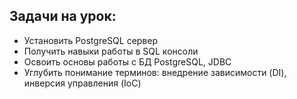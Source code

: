 ## Задачи на урок:

- Установить PostgreSQL сервер
- Получить навыки работы в SQL консоли
- Освоить основы работы с БД PostgreSQL, JDBC
- Углубить понимание терминов: внедрение зависимости (DI), инверсия управления (IoC)
